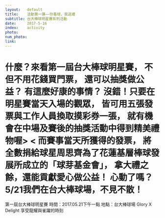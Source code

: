 ```yaml
---
layout:   default
title:    活動第一彈——你看球，我送禮
subtitle: 台大棒球明星賽系列活動
date:     2017-5-16
index:    activity
photo:
num_photo:
link:
---
```

什麼？來看第一屆台大棒球明星賽，
不但不用花錢買門票，
還可以抽獎做公益？
有這麼好康的事情？
沒錯！只要在明星賽當天入場的觀眾，
皆可用五張發票與工作人員換取摸彩券一張，
就有機會在中場及賽後的抽獎活動中得到精美禮物喔> <
而賽事當天所獲得的發票，
將全數捐給球星周思齊為了花蓮基層棒球發展所成立的「球芽基金會」，
拿大禮之餘，還能貢獻愛心做公益！
心動了嗎？5/21我們在台大棒球場，不見不散！
=======================
第一屆台大棒球明星賽
時間：2017.05.21下午一點
地點：台大棒球場
Glory X Delight
享受龍耀與雀躍的時刻

